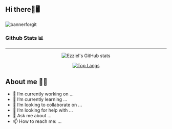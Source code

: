## Hi there👋🖥

![bannerforgit](https://user-images.githubusercontent.com/96441937/164991566-30a776a8-4214-46f5-82cc-b25f49285ddb.jpg)


### Github Stats 📊

<hr height="1px" />
<div align=center> 
  
![Ezziel's GitHub stats](https://github-readme-stats.vercel.app/api?username=ezziell&show_icons=true&theme=darcula)

[![Top Langs](https://github-readme-stats.vercel.app/api/top-langs/?username=ezziell&layout=compact&theme=darcula)](https://github.com/anuraghazra/github-readme-stats)
</div>

## About me 👩🏻
- 🔭 I’m currently working on ...
- 🌱 I’m currently learning ...
- 👯 I’m looking to collaborate on ...
- 🤔 I’m looking for help with ...
- 💬 Ask me about ...
- 📫 How to reach me: ...


